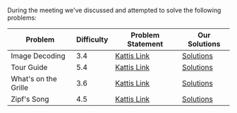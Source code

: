 During the meeting we've discussed and attempted to solve the following problems:

Problem | Difficulty | Problem Statement | Our Solutions
--------|------------|-------------------|---------------
Image Decoding | 3.4 | [Kattis Link](https://open.kattis.com/problems/imagedecoding) | [Solutions](../../problems/kattis/imagedecoding)
Tour Guide | 5.4 | [Kattis Link](https://open.kattis.com/problems/tourguide) | [Solutions](../../problems/kattis/tourguide)
What's on the Grille | 3.6 | [Kattis Link](https://open.kattis.com/problems/grille) | [Solutions](../../problems/kattis/grille)
Zipf's Song | 4.5 | [Kattis Link](https://open.kattis.com/problems/zipfsong) | [Solutions](../../problems/kattis/zipfsong)
